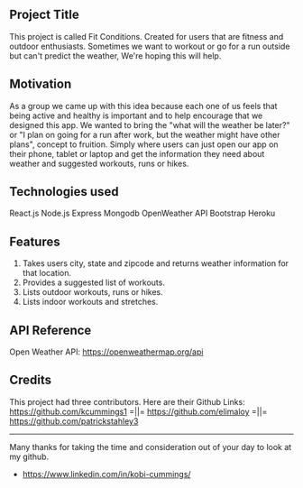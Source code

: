 Project Title
--------------------------------------------------------------------------------------------------------------------------------------------------------------------------
This project is called Fit Conditions. Created for users that are fitness and outdoor enthusiasts. Sometimes we want to workout or go for a run outside but can't predict the weather, We're hoping this will help. 

Motivation
--------------------------------------------------------------------------------------------------------------------------------------------------------------------------
As a group we came up with this idea because each one of us feels that being active and healthy is important and to help encourage that we designed this app. We wanted to bring the "what will the weather be later?" or "I plan on going for a run after work, but the weather might have other plans", concept to fruition. Simply where users can just open our app on their phone, tablet or laptop and get the information they need about weather and suggested workouts, runs or hikes. 

Technologies used
--------------------------------------------------------------------------------------------------------------------------------------------------------------------------
React.js
Node.js
Express 
Mongodb
OpenWeather API
Bootstrap
Heroku

Features
--------------------------------------------------------------------------------------------------------------------------------------------------------------------------
1. Takes users city, state and zipcode and returns weather information for that location.
2. Provides a suggested list of workouts.
3. Lists outdoor workouts, runs or hikes.
4. Lists indoor workouts and stretches.

API Reference 
--------------------------------------------------------------------------------------------------------------------------------------------------------------------------
Open Weather API: https://openweathermap.org/api

Credits
--------------------------------------------------------------------------------------------------------------------------------------------------------------------------
This project had three contributors. Here are their Github Links: 
https://github.com/kcummings1 =||= https://github.com/elimaloy =||= https://github.com/patrickstahley3

-------------------------------------------------------------------------------

Many thanks for taking the time and consideration out of your day to look at my github. 

* https://www.linkedin.com/in/kobi-cummings/
